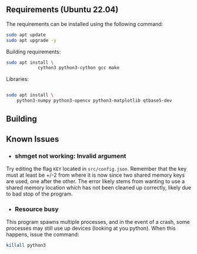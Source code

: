 
## Requirements (Ubuntu 22.04)
The requirements can be installed using the following command:

```bash
sudo apt update
sudo apt upgrade -y
```

Building requirements:
```bash
sudo apt install \
            cython3 python3-cython gcc make
```

Libraries:
```bash

sudo apt install \
    python3-numpy python3-opencv python3-matplotlib qtbase5-dev
```

## Building



## Known Issues

* ### shmget not working: Invalid argument
Try editing the flag `KEY` located in `src/config.json`. Remember that the key must at least be +/-2 from where it is now since two shared memory keys are used, one after the other. The error likely stems from wanting to use a shared memory location which has not been cleaned up correctly, likely due to bad stop of the program.

* ### Resource busy
This program spawns multiple processes, and in the event of a crash, some processes may still use up devices (looking at you python). When this happens, issue the command:

```bash
killall python3
```